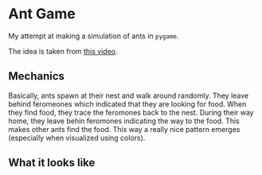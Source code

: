 # Ant Game
My attempt at making a simulation of ants in ```pygame```. 

The idea is taken from [this video](https://www.youtube.com/watch?v=81GQNPJip2Y&t=2s&pp=ygUOYW50IHNpbXVsYXRpb24%3D).

## Mechanics
Basically, ants spawn at their nest and walk around randomly. They leave behind feromeones which 
indicated that they are looking for food. When they find food, they trace the feromones back to the nest. 
During their way home, they leave behin feromones indicating the way to the food. This makes other ants find the food. 
This way a really nice pattern emerges (especially when visualized using colors).

## What it looks like
